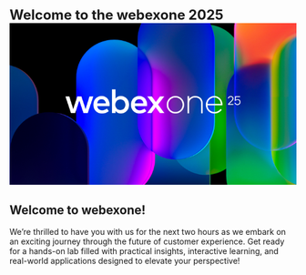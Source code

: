 <div style="font-size: 24px; font-weight: bold;">Welcome to the webexone 2025</div>

<img src="../assets/webexone.png" />

## Welcome to **webexone!**

We’re thrilled to have you with us for the next two hours as we embark on an exciting journey through the future of customer experience. Get ready for a hands-on lab filled with practical insights, interactive learning, and real-world applications designed to elevate your perspective!

